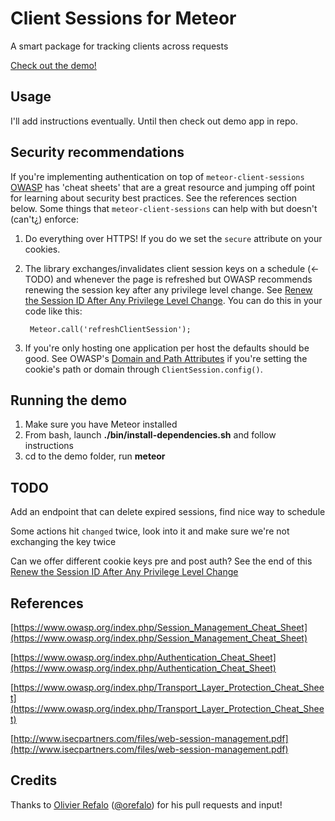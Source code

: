 # Client Sessions for Meteor

A smart package for tracking clients across requests

[Check out the demo!](http://client-sessions.meteor.com/)

## Usage

I'll add instructions eventually. Until then check out demo app in repo.

## Security recommendations

If you're implementing authentication on top of `meteor-client-sessions` [OWASP](https://www.owasp.org) has 'cheat sheets' that are a great resource and jumping off point for learning about security best practices. See the references section below. Some things that `meteor-client-sessions` can help with but doesn't (can't¿) enforce:

1. Do everything over HTTPS! If you do we set the `secure` attribute on your cookies.

2. The library exchanges/invalidates client session keys on a schedule (<- TODO) and whenever the page is refreshed but OWASP recommends renewing the session key after any privilege level change. See [Renew the Session ID After Any Privilege Level Change](https://www.owasp.org/index.php/Session_Management_Cheat_Sheet#Renew_the_Session_ID_After_Any_Privilege_Level_Change). You can do this in your code like this:

        Meteor.call('refreshClientSession');

3. If you're only hosting one application per host the defaults should be good. See OWASP's [Domain and Path Attributes](https://www.owasp.org/index.php/Session_Management_Cheat_Sheet#Domain_and_Path_Attributes) if you're setting the cookie's path or domain through `ClientSession.config()`.

## Running the demo

1. Make sure you have Meteor installed
2. From bash, launch **./bin/install-dependencies.sh** and follow instructions
3. cd to the demo folder, run **meteor**

## TODO

Add an endpoint that can delete expired sessions, find nice way to schedule

Some actions hit `changed` twice, look into it and make sure we're not exchanging the key twice

Can we offer different cookie keys pre and post auth? See the end of this [Renew the Session ID After Any Privilege Level Change](https://www.owasp.org/index.php/Session_Management_Cheat_Sheet#Renew_the_Session_ID_After_Any_Privilege_Level_Change)

## References

[https://www.owasp.org/index.php/Session_Management_Cheat_Sheet](https://www.owasp.org/index.php/Session_Management_Cheat_Sheet)

[https://www.owasp.org/index.php/Authentication_Cheat_Sheet](https://www.owasp.org/index.php/Authentication_Cheat_Sheet)

[https://www.owasp.org/index.php/Transport_Layer_Protection_Cheat_Sheet](https://www.owasp.org/index.php/Transport_Layer_Protection_Cheat_Sheet)

[http://www.isecpartners.com/files/web-session-management.pdf](http://www.isecpartners.com/files/web-session-management.pdf)


## Credits

Thanks to [Olivier Refalo](https://github.com/orefalo) ([@orefalo](@orefalo)) for his pull requests and input!
